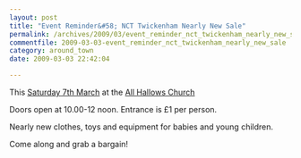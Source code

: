 ```yaml
---
layout: post
title: "Event Reminder&#58; NCT Twickenham Nearly New Sale"
permalink: /archives/2009/03/event_reminder_nct_twickenham_nearly_new_sale.html
commentfile: 2009-03-03-event_reminder_nct_twickenham_nearly_new_sale
category: around_town
date: 2009-03-03 22:42:04

---
```


This [Saturday 7th March](/event/meeting/200705142070) at the [All Hallows Church](/directory/church/200506080815)

Doors open at 10.00-12 noon. Entrance is £1 per person.

Nearly new clothes, toys and equipment for babies and young children.

Come along and grab a bargain!
